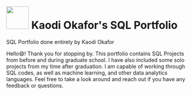 # <img src="http://www.google.com/url?sa=i&url=https%3A%2F%2Ficons-for-free.com%2FCoding-1320568096072194118%2F&psig=AOvVaw0hunHfkzr1uI0fDXGZVgQg&ust=1692900917983000&source=images&cd=vfe&opi=89978449&ved=0CA8QjRxqFwoTCPji7cGx84ADFQAAAAAdAAAAABAL" height="60" width="60"> Kaodi Okafor's SQL Portfolio
SQL Portfolio done entirely by Kaodi Okafor

Hello😄! Thank you for stopping by. This portfolio contains SQL Projects from before and during graduate school. I have also included some solo projects from my time after graduation. I am capable of working through SQL codes, as well as machine learning, and other data analytics languages. Feel free to take a look around and reach out if you have any feedback or questions.
